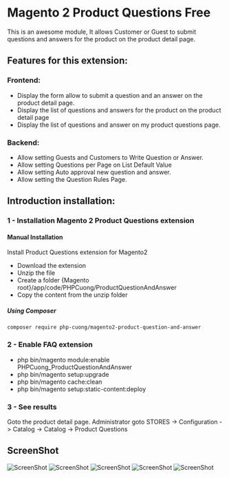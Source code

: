 # Magento 2 Product Questions Free
This is an awesome module, It allows Customer or Guest to submit questions and answers for the product on the product detail page.

## Features for this extension:

### Frontend:
- Display the form allow to submit a question and an answer on the product detail page.
- Display the list of questions and answers for the product on the product detail page
- Display the list of questions and answer on my product questions page.

### Backend:
- Allow setting Guests and Customers to Write Question or Answer.
- Allow setting Questions per Page on List Default Value
- Allow setting Auto approval new question and answer.
- Allow setting the Question Rules Page.

## Introduction installation:

### 1 - Installation Magento 2 Product Questions extension
#### Manual Installation
Install Product Questions extension for Magento2
 * Download the extension
 * Unzip the file
 * Create a folder {Magento root}/app/code/PHPCuong/ProductQuestionAndAnswer
 * Copy the content from the unzip folder


##### Using Composer

```
composer require php-cuong/magento2-product-question-and-answer

```

### 2 - Enable FAQ extension
 * php bin/magento module:enable PHPCuong_ProductQuestionAndAnswer
 * php bin/magento setup:upgrade
 * php bin/magento cache:clean
 * php bin/magento setup:static-content:deploy

### 3 - See results
Goto the product detail page.
Administrator goto STORES -> Configuration -> Catalog -> Catalog -> Product Questions

## ScreenShot
![ScreenShot](https://github.com/php-cuong/magento2-faqs-extensions/blob/master/Screenshot/configuration.png)
![ScreenShot](https://github.com/php-cuong/magento2-faqs-extensions/blob/master/Screenshot/question-list.png)
![ScreenShot](https://github.com/php-cuong/magento2-faqs-extensions/blob/master/Screenshot/sending-information.png)
![ScreenShot](https://github.com/php-cuong/magento2-faqs-extensions/blob/master/Screenshot/recent-questions.png)
![ScreenShot](https://github.com/php-cuong/magento2-faqs-extensions/blob/master/Screenshot/my-product-questions.png)
